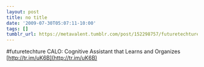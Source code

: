 ```yaml
---
layout: post
title: no title
date: '2009-07-30T05:07:11-10:00'
tags: []
tumblr_url: https://metavalent.tumblr.com/post/152298757/futuretechture-calo-cognitive-assistant-that
---
```

#futuretechture CALO: Cognitive Assistant that Learns and Organizes [http://tr.im/uK6B](http://tr.im/uK6B)

